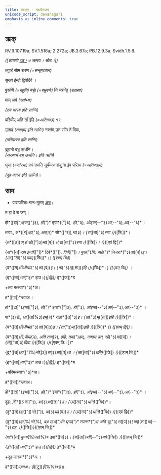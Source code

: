```yaml
---
title: तवाहम् - महावैराजम्   
unicode_script: devanagari  
emphasis_as_inline_comments: true
---   
```


## ऋक्

RV.9.107.19a; SV.1.516a; 2.272a; JB.3.67a; PB.12.9.3a; Svidh.1.5.8.

*([सायणो [ऽत्र।](https://archive.org/stream/b30094306_0005#page/n417/mode/1up&sa=D&ust=1542425956316000) ७ ऋषयः। सोमः।])*

तवा॒हं सो॑म रारण *(=सन्तुष्टवान्)*

स॒ख्य इ॑न्दो दि॒वेदि॑वे ।

पु॒रूणि॑ *(=बहूनि)* बभ्रो॒ *(=बभ्रुवर्णः)* नि च॑रन्ति॒ *(राक्षसाः)*

माम् अव॑ *(रक्षोभ्यः)*

*(तव मत्स्व इति साम्नि)*

परि॒धीँर् अति॒ ताँ इ॑हि *(=अतिगच्छ)* १९

उ॒ताहं *(तवाहम् इति साम्नि)* नक्त॑म् उ॒त सो॑म ते दिवा,

*(परिमत्स्व इति साम्नि)*

दुहानो बभ्र॒ ऊध॑नि।  
*(स॒ख्याय॑ बभ्र॒ ऊध॑नि। इति ऋचि)*

घृ॒णा *(=दीप्त्या)* तप॑न्त॒मति॒ सूर्य॑म्प॒रः श॑कु॒ना इ॑व पप्तिम *(=अतिपताम)*

*(दुह मत्स्व इति साम्नि)*।

## साम

- पारम्परिक-गान-मूलम् [अत्र](https://sanskritdocuments.org/sites/pssramanujaswamy/AASHEERVACHANA%20SAAMAANI.pdf&sa=D&ust=1542425956318000)।

म हा वै रा जम् ।

हो*([दा]")*इया*(["]३)*, हो*(")* इया*(["]३)*, हो*("३)*, ओइया*(--"३)*आ*(--"३)*,आ*(--"३)* ।

तावा,, अ*([र])*हा*("३)*,अम्*(२)* सो*(["र])*,मा*(३)*। {रा*([ता]"३)*रणा।}*([त्रिः])*।

{त*([त])*वा,हं सो*(["]३)*मा*([प])*।{रा*([ता]"३)*रणा।}*([त्रिः])*।।}*([एवं द्विः])*

{स*([त])*ख्य इन्दो*(["])* दिवे*(["])*, दिवे*(["])*। पुरू*(")*णि, बभ्रो*(")* निचरा*("३)*ता*([प])*इ। {मा*(["ता]"३)*मवा}*([त्रिः])*।} *([एवम् त्रिः])*

{प*([त])*रिधीम्म्रा*("३)*ता*([प])*इ। {ता*("३)*म्*([ता])*इहि।}*([त्रिः])*।} *([एवम् त्रिः])* ।

{इ*([ता])*या*("३)* हाउ।}*([द्विः])* इ*([फ])*य

+तव मत्स्वा*("३)*अ।  

ह*([पा])*उवाअ ।

हो*([टा]")*इया*(["]३)*, हो*(")* इया*(["]३)*, हो*("३)*, ओइया*(--"३)*आ*(--"३)*,आ*(--"३)* ।

पा*(३)*री,, धा*([ता]%३)*इम्*(२)* राता*([त]"३)*इ। {ता*("३)*म्*([ता])*इहि।}*([त्रिः])*।

{प*([त])*रिधीम्म्रा*("३)*ता*([प]३)*इ। {ता*("३)*म्*([ता])*इहि।}*([त्रिः])*।} *([एवम् द्विः])*।

{प*([त])*रि,धीम्म्र्*(२)*, अति ताम्*(२)*, इहि, तवा*(")*हम्,, नक्तम् उत, सो*("३)*मा*([प])*। {ते*(["ता]३)*दिवा।}*([त्रिः])*।}*([एवम् त्रिः।])*

{दु*([त])*हा*(["]%)*नो*([ऽ])*बा*(३)*भ्रा*([प])*उ । {ऊ*([ता]"३)*धनि}*([त्रिः])*।}*([एवम् त्रिः])*

{इ*([ता])*या*("३)* हाउ।}*([द्विः])* इ*([फ])*य

+परिमत्स्वा*("३)*अ।

ह*([पा])*उवाअ।

हो*([टा]")*इया*(["]३)*, हो*(")* इया*(["]३)*, हो*("३)*, ओइया*(--"३)*आ*(--"३)*,आ*(--"३)* ।

दूहा,,नो*([ऽ ता]"३)*, बा*(३)*भ्रा*([त]")*उ। {ऊ*([ता]"३)*धनि}*([त्रिः])*।

{दु*([त])*हा*(["])*नो*(["])*, बा*(३)*भ्रा*([प])*उ। {ऊ*([ता]"३)*धनि}*([त्रिः])*।}*([एवं द्विः])*

{दु*([त])*हा*(%)*नो*(%)*, बभ्र ऊध*(")*नि घृणा*(")* तपन्त*(")*म् अति सू*("३)*रा*([प]३)*{यम्*([ता])*पा*(--"३)*राह ।}*([त्रिः])*}*([एवम् त्रिः])*

{श*([त])*कुना*(%)*आ*(%)* इवा*([प]३)*। {प*([ता])*प्ती*(--"३)*मा}*([त्रिः])*।}*([एवम् त्रिः])*

{इ*([ता])*या*("३)* हाउ।}*([द्विः])* इ*([फ])*य

+दुह मत्स्वा*("३)*अ ।

ह*([पा])*उवाअ। ई*([टू])*ई*(%%)*इ॥
